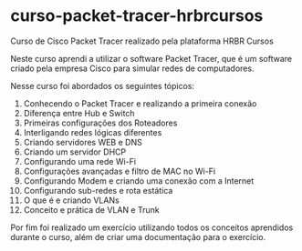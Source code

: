 # curso-packet-tracer-hrbrcursos
Curso de Cisco Packet Tracer realizado pela plataforma HRBR Cursos

Neste curso aprendi a utilizar o software Packet Tracer, que é um software criado pela empresa Cisco para simular redes de computadores.

Nesse curso foi abordados os seguintes tópicos:
1. Conhecendo o Packet Tracer e realizando a primeira conexão
2. Diferença entre Hub e Switch
3. Primeiras configurações dos Roteadores
4. Interligando redes lógicas diferentes
5. Criando servidores WEB e DNS
6. Criando um servidor DHCP
7. Configurando uma rede Wi-Fi
8. Configurações avançadas e filtro de MAC no Wi-Fi
9. Configurando Modem e criando uma conexão com a Internet
10. Configurando sub-redes e rota estática
11. O que é e criando VLANs
12. Conceito e prática de VLAN e Trunk

Por fim foi realizado um exercício utilizando todos os conceitos aprendidos durante o curso, além de criar uma documentação para o exercício.

